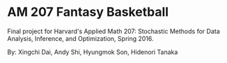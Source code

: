 # AM 207 Fantasy Basketball

Final project for Harvard's Applied Math 207: Stochastic Methods for
Data Analysis, Inference, and Optimization, Spring 2016.

By: Xingchi Dai, Andy Shi, Hyungmok Son, Hidenori Tanaka
